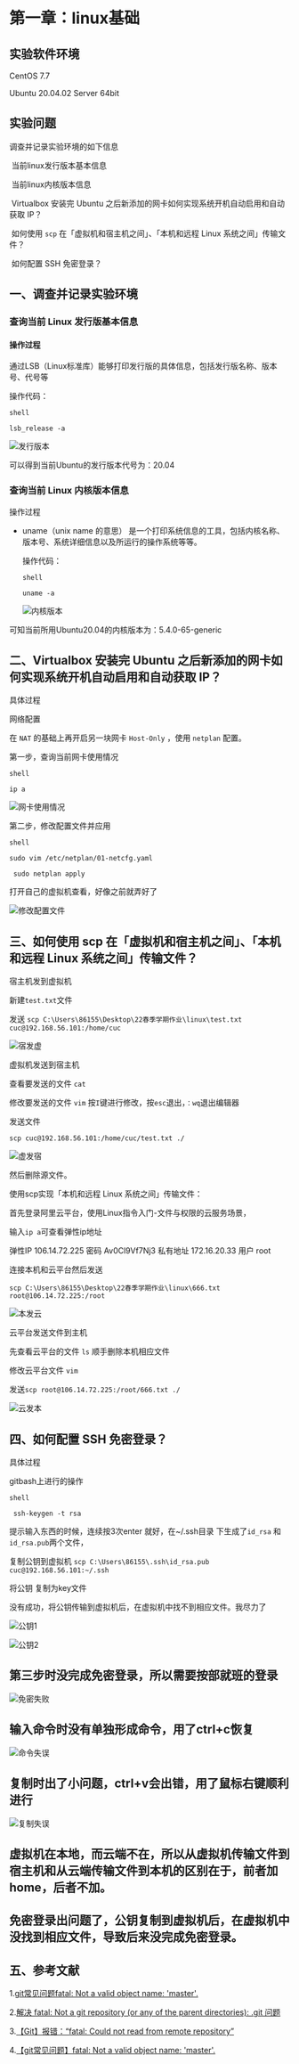 # 第一章：linux基础

## 实验软件环境

CentOS 7.7 

Ubuntu 20.04.02 Server 64bit

## 实验问题

调查并记录实验环境的如下信息

​	当前linux发行版本基本信息

​	当前linux内核版本信息

​	Virtualbox 安装完 Ubuntu 之后新添加的网卡如何实现系统开机自动启用和自动获取 IP？

​	如何使用 `scp` 在「虚拟机和宿主机之间」、「本机和远程 Linux 系统之间」传输文件？

​	如何配置 SSH 免密登录？

## 一、调查并记录实验环境

### 查询当前 Linux 发行版基本信息

#### 操作过程

通过LSB（Linux标准库）能够打印发行版的具体信息，包括发行版名称、版本号、代号等

操作代码：

`shell`

`lsb_release -a`

![发行版本](.img/发行版本.png)


可以得到当前Ubuntu的发行版本代号为：20.04

### 查询当前 Linux 内核版本信息

操作过程

- uname（unix name 的意思） 是一个打印系统信息的工具，包括内核名称、版本号、系统详细信息以及所运行的操作系统等等。

  操作代码：

  `shell`

  `uname -a`

  ![内核版本](.img/内核版本.png)

可知当前所用Ubuntu20.04的内核版本为：5.4.0-65-generic

## 二、Virtualbox 安装完 Ubuntu 之后新添加的网卡如何实现系统开机自动启用和自动获取 IP？

具体过程

网络配置

在 `NAT` 的基础上再开启另一块网卡 `Host-Only` ，使用 `netplan` 配置。

第一步，查询当前网卡使用情况

`shell`

`ip a`

![网卡使用情况](.img\网卡使用情况.png)

第二步，修改配置文件并应用

`shell`

`sudo vim /etc/netplan/01-netcfg.yaml`

` sudo netplan apply`



打开自己的虚拟机查看，好像之前就弄好了

![修改配置文件](.img\修改配置文件.png)

##  三、如何使用 scp 在「虚拟机和宿主机之间」、「本机和远程 Linux 系统之间」传输文件？

宿主机发到虚拟机

新建`test.txt`文件

发送 `scp C:\Users\86155\Desktop\22春季学期作业\linux\test.txt cuc@192.168.56.101:/home/cuc`

![宿发虚](.img\宿发虚.png)



虚拟机发送到宿主机

查看要发送的文件  `cat`

修改要发送的文件 `vim`  按` I `键进行修改，按`esc`退出，`：wq`退出编辑器

发送文件

`scp cuc@192.168.56.101:/home/cuc/test.txt ./`

![虚发宿](.img\虚发宿.png)

然后删除源文件。



使用scp实现「本机和远程 Linux 系统之间」传输文件：

首先登录阿里云平台，使用Linux指令入门-文件与权限的云服务场景，

输入`ip a`可查看弹性ip地址

弹性IP  106.14.72.225  密码 Av0Cl9Vf7Nj3  私有地址 172.16.20.33 用户 root

连接本机和云平台然后发送

`scp C:\Users\86155\Desktop\22春季学期作业\linux\666.txt root@106.14.72.225:/root`

![本发云](.img\本发云.png)



云平台发送文件到主机

先查看云平台的文件 `ls`   顺手删除本机相应文件

修改云平台文件 `vim`

发送`scp root@106.14.72.225:/root/666.txt ./`

![云发本](.img\云发本.png)





##  四、如何配置 SSH 免密登录？

具体过程

gitbash上进行的操作

`shell`

` ssh-keygen -t rsa`

提示输入东西的时候，连续按3次enter 就好，在~/.ssh目录 下生成了`id_rsa` 和`id_rsa.pub`两个文件，

复制公钥到虚拟机 `scp C:\Users\86155\.ssh\id_rsa.pub cuc@192.168.56.101:~/.ssh`

将公钥 复制为key文件 

没有成功，将公钥传输到虚拟机后，在虚拟机中找不到相应文件。我尽力了

![公钥1](.img\公钥1.png)



![公钥2](.img\公钥2.png)



## 第三步时没完成免密登录，所以需要按部就班的登录

![免密失败](.img\免密失败.png)

## 输入命令时没有单独形成命令，用了ctrl+c恢复

![命令失误](.img\命令失误.png)

## 复制时出了小问题，ctrl+v会出错，用了鼠标右键顺利进行

![复制失误](.img\复制失误.png)

## 虚拟机在本地，而云端不在，所以从虚拟机传输文件到宿主机和从云端传输文件到本机的区别在于，前者加home，后者不加。

## 免密登录出问题了，公钥复制到虚拟机后，在虚拟机中没找到相应文件，导致后来没完成免密登录。

## 五、参考文献

1.[git常见问题fatal: Not a valid object name: 'master'.](https://www.cnblogs.com/fatfatdachao/p/5597028.html)

2.[解决 fatal: Not a git repository (or any of the parent directories): .git 问题](https://blog.csdn.net/wenb1bai/article/details/89363588)

3.[【Git】报错：“fatal: Could not read from remote repository”](https://www.jianshu.com/p/41b9d05687f4)

4.[【git常见问题】fatal: Not a valid object name: 'master'.](https://www.cnblogs.com/fatfatdachao/p/5597028.html)


